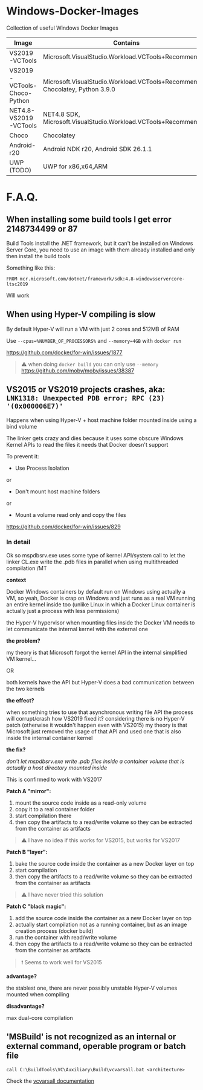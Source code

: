 # Windows-Docker-Images

Collection of useful Windows Docker Images

| Image | Contains |
|-|-|
|VS2019-VCTools|Microsoft.VisualStudio.Workload.VCTools+Recommended|
|VS2019-VCTools-Choco-Python|Microsoft.VisualStudio.Workload.VCTools+Recommended, Chocolatey, Python 3.9.0|
|NET4.8-VS2019-VCTools|NET4.8 SDK, Microsoft.VisualStudio.Workload.VCTools+Recommended|
|Choco|Chocolatey|
|Android-r20|Android NDK r20, Android SDK 26.1.1|
|UWP (TODO)|UWP for x86,x64,ARM|

# F.A.Q.

## When installing some build tools I get error 2148734499 or 87

Build Tools install the .NET framework, but it can't be installed on Windows Server Core, you need to use an image with them already installed and only then install the build tools

Something like this:

`FROM mcr.microsoft.com/dotnet/framework/sdk:4.8-windowsservercore-ltsc2019`

Will work

## When using Hyper-V compiling is slow

By default Hyper-V will run a VM with just 2 cores and 512MB of RAM

Use `--cpus=%NUMBER_OF_PROCESSORS%` and `--memory=4GB` with `docker run`

https://github.com/docker/for-win/issues/1877

> :warning: when doing `docker build` you can only use `--memory`
> https://github.com/moby/moby/issues/38387

## VS2015 or VS2019 projects crashes, aka: `LNK1318: Unexpected PDB error; RPC (23) '(0x000006E7)'`

Happens when using Hyper-V + host machine folder mounted inside using a bind volume

The linker gets crazy and dies because it uses some obscure Windows Kernel APIs to read the files it needs that Docker doesn't support

To prevent it:

- Use Process Isolation

or

- Don't mount host machine folders

or

- Mount a volume read only and copy the files

https://github.com/docker/for-win/issues/829

### In detail

Ok so mspdbsrv.exe uses some type of kernel API/system call to let the linker CL.exe write the .pdb files in parallel when using multithreaded compilation /MT


**context**

Docker Windows containers by default run on Windows using actually a VM, so yeah, Docker is crap on Windows and just runs as a real VM running an entire kernel inside too
(unlike Linux in which a Docker Linux container is actually just a process with less permissions)

the Hyper-V hypervisor when mounting files inside the Docker VM needs to let communicate the internal kernel with the external one


**the problem?**

my theory is that Microsoft forgot the kernel API in the internal simplified VM kernel...

OR

both kernels have the API but Hyper-V does a bad communication between the two kernels


**the effect?**

when something tries to use that asynchronous writing file API the process will corrupt/crash
how VS2019 fixed it?
considering there is no Hyper-V patch (otherwise it wouldn't happen even with VS2015) my theory is that Microsoft just removed the usage of that API and used one that is also inside the internal container kernel


**the fix?**

*don't let mspdbsrv.exe write .pdb files inside a container volume that is actually a host directory mounted inside*

This is confirmed to work with VS2017

**Patch A "mirror":**
1. mount the source code inside as a read-only volume
2. copy it to a real container folder
3. start compilation there
4. then copy the artifacts to a read/write volume so they can be extracted from the container as artifacts
   
> :warning: I have no idea if this works for VS2015, but works for VS2017

**Patch B "layer":**
1. bake the source code inside the container as a new Docker layer on top
2. start compilation
3. then copy the artifacts to a read/write volume so they can be extracted from the container as artifacts

> :warning: I have never tried this solution

**Patch C "black magic":**
1. add the source code inside the container as a new Docker layer on top
2. actually start compilation not as a running container, but as an image creation process (docker build)
3. run the container with read/write volume
4. then copy the artifacts to a read/write volume so they can be extracted from the container as artifacts

> :exclamation: Seems to work well for VS2015


**advantage?**

the stablest one, there are never possibly unstable Hyper-V volumes mounted when compiling


**disadvantage?**

max dual-core compilation


## 'MSBuild' is not recognized as an internal or external command, operable program or batch file

`call C:\BuildTools\VC\Auxiliary\Build\vcvarsall.bat <architecture>`

Check the [vcvarsall documentation](https://docs.microsoft.com/en-us/cpp/build/building-on-the-command-line?view=msvc-160#developer_command_file_locations)